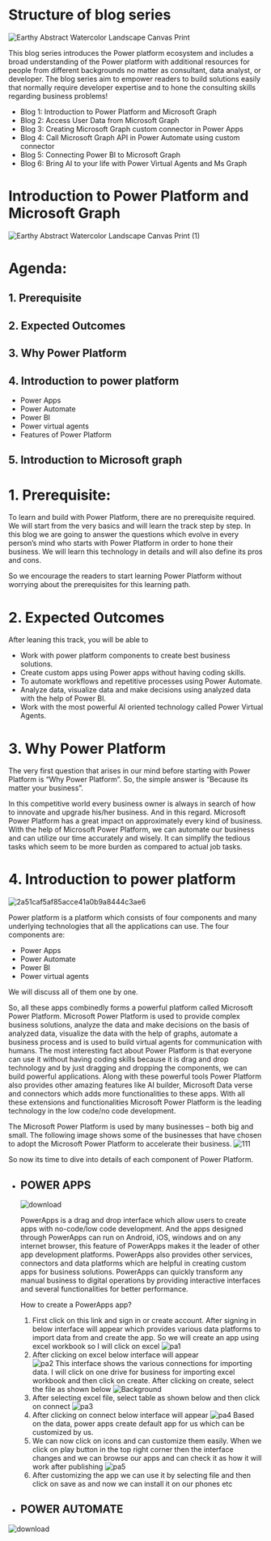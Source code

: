 # Structure of blog series
![Earthy Abstract Watercolor Landscape Canvas Print](https://user-images.githubusercontent.com/64436573/170354915-a4a319db-55bf-48a7-bd09-1e5f595d1bb6.png)

This blog series introduces the Power platform ecosystem and includes a broad understanding of the Power platform with additional resources for people from different backgrounds no matter as consultant, data analyst, or developer. The blog series aim to empower readers to build solutions easily that normally require developer expertise and to hone the consulting skills regarding business problems!
* Blog 1: Introduction to Power Platform and Microsoft Graph
* Blog 2: Access User Data from Microsoft Graph
* Blog 3: Creating Microsoft Graph custom connector in Power Apps
* Blog 4: Call Microsoft Graph API in Power Automate using custom connector
* Blog 5: Connecting Power BI to Microsoft Graph
* Blog 6: Bring AI to your life with Power Virtual Agents and Ms Graph
# Introduction to Power Platform and Microsoft Graph
![Earthy Abstract Watercolor Landscape Canvas Print (1)](https://user-images.githubusercontent.com/64436573/170357101-a981f9fd-fda3-4075-ac8a-d3273d11f487.png)

# Agenda:
## 1. Prerequisite
## 2. Expected Outcomes 
## 3. Why Power Platform 
## 4. Introduction to power platform

- Power Apps
- Power Automate
- Power BI
- Power virtual agents
- Features of Power Platform
## 5. Introduction to Microsoft graph

# 1. Prerequisite:
To learn and build with Power Platform, there are no prerequisite required. We will start from the very basics and will learn the track step by step. In this blog we are going to answer the questions which evolve in every person’s mind who starts with Power Platform in order to hone their business. We will learn this technology in details and will also define its pros and cons.

So we encourage the readers to start learning Power Platform without worrying about the prerequisites for this learning path.

# 2. Expected Outcomes
After leaning this track, you will be able to
* Work with power platform components to create best business solutions.
* Create custom apps using Power apps without having coding skills.
* To automate workflows and repetitive processes using Power Automate.
* Analyze data, visualize data and make decisions using analyzed data with the help of Power BI.
* Work with the most powerful AI oriented technology called Power Virtual Agents.

# 3. Why Power Platform 
The very first question that arises in our mind before starting with Power Platform is “Why Power Platform”. So, the simple answer is “Because its matter your business”.

In this competitive world every business owner is always in search of how to innovate and upgrade his/her business. And in this regard. Microsoft Power Platform has a great impact on approximately every kind of business. With the help of Microsoft Power Platform, we can automate our business and can utilize our time accurately and wisely. It can simplify the tedious tasks which seem to be more burden as compared to actual job tasks.

# 4. Introduction to power platform
![2a51caf5af85acce41a0b9a8444c3ae6](https://user-images.githubusercontent.com/64436573/170357712-80510604-616b-4046-9556-8202bdb01c6c.png)

Power platform is a platform which consists of four components and many underlying technologies that all the applications can use. The four components are:
- Power Apps
- Power Automate
- Power BI
- Power virtual agents

We will discuss all of them one by one.

So, all these apps combinedly forms a powerful platform called Microsoft Power Platform. Microsoft Power Platform is used to provide complex business solutions, analyze the data and make decisions on the basis of analyzed data, visualize the data with the help of graphs, automate a business process and is used to build virtual agents for communication with humans. The most interesting fact about Power Platform is that everyone can use it without having coding skills because it is drag and drop technology and by just dragging and dropping the components, we can build powerful applications. Along with these powerful tools Power Platform also provides other amazing features like AI builder, Microsoft Data verse and connectors which adds more functionalities to these apps. With all these extensions and functionalities Microsoft Power Platform is the leading technology in the low code/no code development.

The Microsoft Power Platform is used by many businesses – both big and small. The following image shows some of the businesses that have chosen to adopt the Microsoft Power Platform to accelerate their business.
![111](https://user-images.githubusercontent.com/64436573/170120738-dc4102eb-6a5f-47bc-9f44-ac40238b33dc.png)

So now its time to dive into details of each component of Power Platform.

   - ## POWER APPS
     ![download](https://user-images.githubusercontent.com/64436573/170779669-e59a8ce3-b4bb-4cfb-9745-7fa2dbb93e36.png)
     
     PowerApps is a drag and drop interface which allow users to create apps with no-code/low code development. And the apps designed through PowerApps can run on Android, iOS, windows and on any internet browser, this feature of PowerApps makes it the leader of other app development platforms. PowerApps also provides other services, connectors and data platforms which are helpful in creating custom apps for business solutions.	 PowerApps can quickly transform any manual business to digital operations by providing interactive interfaces and several functionalities for better performance.
     
     How to create a PowerApps app?
     
     1. First click on this link [](https://make.powerapps.com/) and sign in or create account. After signing in below interface will appear which provides various data platforms to import data from and create the app. So we will create an app using excel workbook so I will click on excel
     ![pa1](https://user-images.githubusercontent.com/64436573/170857112-db9510cd-a0db-4dc5-8926-e1394b04d746.png)
     2. After clicking on excel below interface will appear  
![pa2](https://user-images.githubusercontent.com/64436573/170857148-c6b5f964-4aa9-4745-9355-9f17f2ade976.png)
This interface shows the various connections for importing data. I will click on one drive for business for importing excel workbook and then click on create. After clicking on create, select the file as shown below
  ![Background](https://user-images.githubusercontent.com/64436573/170857604-db6f4826-4cc5-4e00-a2d1-346011be660d.png)
     3. After selecting excel file, select table as shown below and then click on connect
     ![pa3](https://user-images.githubusercontent.com/64436573/170857796-1311b929-2e64-449a-8c54-dd98d955d37b.png)
     4. After clicking on connect below interface will appear
     ![pa4](https://user-images.githubusercontent.com/64436573/170857844-101d85e3-5622-4abf-8c06-490c04155721.png)
     Based on the data, power apps create default app for us which can be customized by us.
     5. We can now click on icons and can customize them easily. When we click on play button in the top right corner then the interface changes and we can browse our apps and can check it as how it will work after publishing
     ![pa5](https://user-images.githubusercontent.com/64436573/170858024-a8a73e2a-30c8-42ea-8fde-148d31875171.png)
     6. After customizing the app we can use it by selecting file and then click on save as and now we can install it on our phones etc
     
   - ## POWER AUTOMATE

![download](https://user-images.githubusercontent.com/64436573/170858193-96469cf0-4873-4679-aa38-aee8a25c2de3.png)
